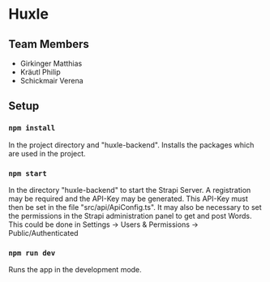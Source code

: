 # Huxle

## Team Members
* Girkinger Matthias
* Kräutl Philip
* Schickmair Verena


## Setup

### `npm install`
In the project directory and "huxle-backend".
Installs the packages which are used in the project.

### `npm start`
In the directory "huxle-backend" to start the Strapi Server.
A registration may be required and the API-Key may be generated. This API-Key must then be set in the file "src/api/ApiConfig.ts".
It may also be necessary to set the permissions in the Strapi administration panel to get and post Words. This could be done in Settings -> Users & Permissions -> Public/Authenticated

### `npm run dev`
Runs the app in the development mode.
